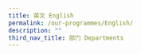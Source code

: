 ```yaml
---
title: 英文 English
permalink: /our-programmes/English/
description: ""
third_nav_title: 部门 Departments
---
```






